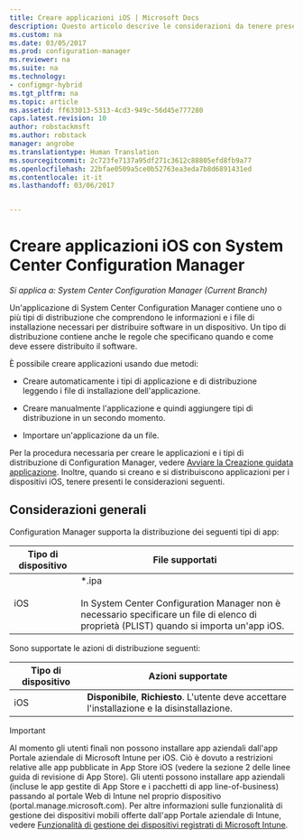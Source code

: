 ```yaml
---
title: Creare applicazioni iOS | Microsoft Docs
description: Questo articolo descrive le considerazioni da tenere presenti quando si creano e distribuiscono applicazioni per i dispositivi iOS.
ms.custom: na
ms.date: 03/05/2017
ms.prod: configuration-manager
ms.reviewer: na
ms.suite: na
ms.technology:
- configmgr-hybrid
ms.tgt_pltfrm: na
ms.topic: article
ms.assetid: ff633013-5313-4cd3-949c-56d45e777280
caps.latest.revision: 10
author: robstackmsft
ms.author: robstack
manager: angrobe
ms.translationtype: Human Translation
ms.sourcegitcommit: 2c723fe7137a95df271c3612c88805efd8fb9a77
ms.openlocfilehash: 22bfae0509a5ce0b52763ea3eda7b8d6891431ed
ms.contentlocale: it-it
ms.lasthandoff: 03/06/2017


---
```

# <a name="create-ios-applications-with-system-center-configuration-manager"></a>Creare applicazioni iOS con System Center Configuration Manager

*Si applica a: System Center Configuration Manager (Current Branch)*

Un'applicazione di System Center Configuration Manager contiene uno o più tipi di distribuzione che comprendono le informazioni e i file di installazione necessari per distribuire software in un dispositivo. Un tipo di distribuzione contiene anche le regole che specificano quando e come deve essere distribuito il software.  

 È possibile creare applicazioni usando due metodi:  

-   Creare automaticamente i tipi di applicazione e di distribuzione leggendo i file di installazione dell'applicazione.  

-   Creare manualmente l'applicazione e quindi aggiungere tipi di distribuzione in un secondo momento.  

-   Importare un'applicazione da un file.  

Per la procedura necessaria per creare le applicazioni e i tipi di distribuzione di Configuration Manager, vedere [Avviare la Creazione guidata applicazione](../../apps/deploy-use/create-applications.md#start-the-create-application-wizard). Inoltre, quando si creano e si distribuiscono applicazioni per i dispositivi iOS, tenere presenti le considerazioni seguenti.  

## <a name="general-considerations"></a>Considerazioni generali  
 Configuration Manager supporta la distribuzione dei seguenti tipi di app:  

|Tipo di dispositivo|File supportati|  
|-----------------|---------------------|  
|iOS|*.ipa<br /><br /> In System Center Configuration Manager non è necessario specificare un file di elenco di proprietà (PLIST) quando si importa un'app iOS.|  

 Sono supportate le azioni di distribuzione seguenti:  

|Tipo di dispositivo|Azioni supportate|  
|-----------------|-----------------------|  
|iOS|**Disponibile**, **Richiesto**. L'utente deve accettare l'installazione e la disinstallazione.

> [!IMPORTANT]  
>  Al momento gli utenti finali non possono installare app aziendali dall'app Portale aziendale di Microsoft Intune per iOS. Ciò è dovuto a restrizioni relative alle app pubblicate in App Store iOS (vedere la sezione 2 delle linee guida di revisione di App Store). Gli utenti possono installare app aziendali (incluse le app gestite di App Store e i pacchetti di app line-of-business) passando al portale Web di Intune nel proprio dispositivo (portal.manage.microsoft.com). Per altre informazioni sulle funzionalità di gestione dei dispositivi mobili offerte dall'app Portale aziendale di Intune, vedere [Funzionalità di gestione dei dispositivi registrati di Microsoft Intune](https://technet.microsoft.com/library/dn600287.aspx).  

